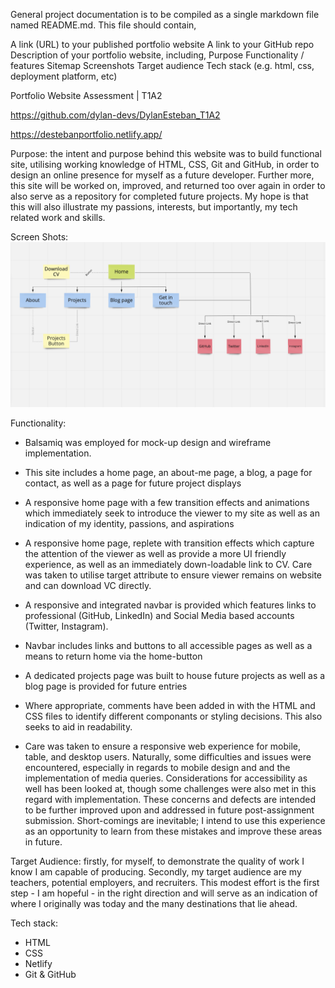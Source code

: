 General project documentation is to be compiled as a single markdown file named README.md. This file should contain,

A link (URL) to your published portfolio website
A link to your GitHub repo
Description of your portfolio website, including,
Purpose
Functionality / features
Sitemap
Screenshots
Target audience
Tech stack (e.g. html, css, deployment platform, etc)

Portfolio Website Assessment | T1A2

<!-- Link to GitHub + published site-->

https://github.com/dylan-devs/DylanEsteban_T1A2

<!-- published site-->

https://destebanportfolio.netlify.app/

Purpose: the intent and purpose behind this website was to build functional site, utilising working knowledge of HTML, CSS, Git and GitHub, in order to design an online presence for myself as a future developer. Further more, this site will be worked on, improved, and returned too over again in order to also serve as a repository for completed future projects. My hope is that this will also illustrate my passions, interests, but importantly, my tech related work and skills.

Screen Shots:
![SiteMap](/docs/portfolio-sitemap.png)

Functionality:

- Balsamiq was employed for mock-up design and wireframe implementation.
- This site includes a home page, an about-me page, a blog, a page for contact, as well as a page for future project displays

- A responsive home page with a few transition effects and animations which immediately seek to introduce the viewer to my site as well as an indication of my identity, passions, and aspirations
- A responsive home page, replete with transition effects which capture the attention of the viewer as well as provide a more UI friendly experience, as well as an immediately down-loadable link to CV. Care was taken to utilise target attribute to ensure viewer remains on website and can download VC directly.
- A responsive and integrated navbar is provided which features links to professional (GitHub, LinkedIn) and Social Media based accounts (Twitter, Instagram).
- Navbar includes links and buttons to all accessible pages as well as a means to return home via the home-button
- A dedicated projects page was built to house future projects as well as a blog page is provided for future entries
- Where appropriate, comments have been added in with the HTML and CSS files to identify different componants or styling decisions. This also seeks to aid in readability.
- Care was taken to ensure a responsive web experience for mobile, table, and desktop users. Naturally, some difficulties and issues were encountered, especially in regards to mobile design and and the implementation of media queries. Considerations for accessibility as well has been looked at, though some challenges were also met in this regard with implementation. These concerns and defects are intended to be further improved upon and addressed in future post-assignment submission. Short-comings are inevitable; I intend to use this experience as an opportunity to learn from these mistakes and improve these areas in future.

Target Audience: firstly, for myself, to demonstrate the quality of work I know I am capable of producing. Secondly, my target audience are my teachers, potential employers, and recruiters. This modest effort is the first step - I am hopeful - in the right direction and will serve as an indication of where I originally was today and the many destinations that lie ahead.

Tech stack:

- HTML
- CSS
- Netlify
- Git & GitHub
